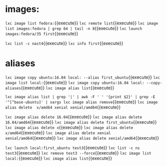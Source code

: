 # images:
`lxc image list fedora:`{{execute}}
`lxc remote list`{{execute}}
`lxc image list images:fedora | grep 64 | tail -n 8`{{execute}}
`lxc launch images:fedora/35 first`{{execute}}

`lxc list -c nast4`{{execute}}
`lxc info first`{{execute}}

# aliases
`lxc image copy ubuntu:16.04 local: --alias first_ubuntu`{{execute}}
`lxc image list local:`{{execute}}
`lxc image copy ubuntu:16.04 local: --copy-aliases`{{execute}}
`lxc image alias list`{{execute}}

`lxc image alias list | grep '|' | awk -F ' ' '{print $2}' | grep -E '^[^base-ubuntu]' | xargs lxc image alias remove`{{execute}}
`lxc image alias delete  x/amd64 xenial xenial/amd64`{{execute}}

`lxc image alias delete 16.04`{{execute}}
`lxc image alias delete 16.04/amd64`{{execute}}
`lxc image alias delete first_ubuntu`{{execute}}
`lxc image alias delete x`{{execute}}
`lxc image alias delete x/amd64`{{execute}}
`lxc image alias delete xenial xenial/amd64`{{execute}}
`lxc image alias delete xenial/amd64`{{execute}}

`lxc launch local:first_ubuntu test3`{{execute}}
`lxc list -c ns test3`{{execute}}
`lxc remove test3 --force`{{execute}}
`lxc image list local:`{{execute}}
`lxc image alias list`{{execute}}